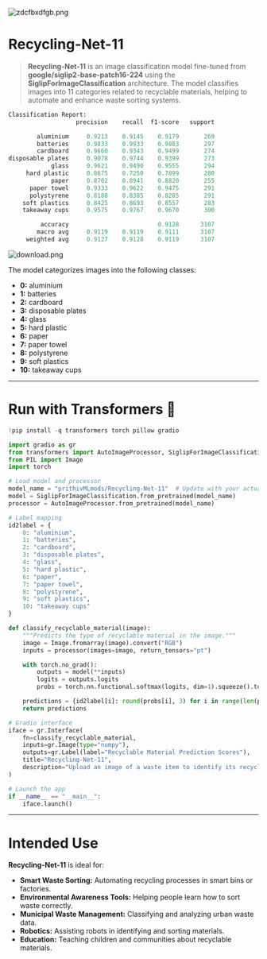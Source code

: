 

![zdcfbxdfgb.png](https://cdn-uploads.huggingface.co/production/uploads/65bb837dbfb878f46c77de4c/KB38CZBN1qfcAAfUoN7py.png)

# **Recycling-Net-11**

> **Recycling-Net-11** is an image classification model fine-tuned from **google/siglip2-base-patch16-224** using the **SiglipForImageClassification** architecture. The model classifies images into 11 categories related to recyclable materials, helping to automate and enhance waste sorting systems.

```py
Classification Report:
                   precision    recall  f1-score   support

        aluminium     0.9213    0.9145    0.9179       269
        batteries     0.9833    0.9933    0.9883       297
        cardboard     0.9660    0.9343    0.9499       274
disposable plates     0.9078    0.9744    0.9399       273
            glass     0.9621    0.9490    0.9555       294
     hard plastic     0.8675    0.7250    0.7899       280
            paper     0.8702    0.8941    0.8820       255
      paper towel     0.9333    0.9622    0.9475       291
      polystyrene     0.8188    0.8385    0.8285       291
    soft plastics     0.8425    0.8693    0.8557       283
    takeaway cups     0.9575    0.9767    0.9670       300

         accuracy                         0.9128      3107
        macro avg     0.9119    0.9119    0.9111      3107
     weighted avg     0.9127    0.9128    0.9119      3107
```

![download.png](https://cdn-uploads.huggingface.co/production/uploads/65bb837dbfb878f46c77de4c/XW6fZXkQ2-Z5KhSjnxuQs.png)

The model categorizes images into the following classes:

- **0:** aluminium  
- **1:** batteries  
- **2:** cardboard  
- **3:** disposable plates  
- **4:** glass  
- **5:** hard plastic  
- **6:** paper  
- **7:** paper towel  
- **8:** polystyrene  
- **9:** soft plastics  
- **10:** takeaway cups  

---

# **Run with Transformers 🤗**

```python
!pip install -q transformers torch pillow gradio
```

```python
import gradio as gr
from transformers import AutoImageProcessor, SiglipForImageClassification
from PIL import Image
import torch

# Load model and processor
model_name = "prithivMLmods/Recycling-Net-11"  # Update with your actual Hugging Face model path
model = SiglipForImageClassification.from_pretrained(model_name)
processor = AutoImageProcessor.from_pretrained(model_name)

# Label mapping
id2label = {
    0: "aluminium",
    1: "batteries",
    2: "cardboard",
    3: "disposable plates",
    4: "glass",
    5: "hard plastic",
    6: "paper",
    7: "paper towel",
    8: "polystyrene",
    9: "soft plastics",
    10: "takeaway cups"
}

def classify_recyclable_material(image):
    """Predicts the type of recyclable material in the image."""
    image = Image.fromarray(image).convert("RGB")
    inputs = processor(images=image, return_tensors="pt")

    with torch.no_grad():
        outputs = model(**inputs)
        logits = outputs.logits
        probs = torch.nn.functional.softmax(logits, dim=1).squeeze().tolist()

    predictions = {id2label[i]: round(probs[i], 3) for i in range(len(probs))}
    return predictions

# Gradio interface
iface = gr.Interface(
    fn=classify_recyclable_material,
    inputs=gr.Image(type="numpy"),
    outputs=gr.Label(label="Recyclable Material Prediction Scores"),
    title="Recycling-Net-11",
    description="Upload an image of a waste item to identify its recyclable material type."
)

# Launch the app
if __name__ == "__main__":
    iface.launch()
```

---

# **Intended Use**

**Recycling-Net-11** is ideal for:

- **Smart Waste Sorting:** Automating recycling processes in smart bins or factories.  
- **Environmental Awareness Tools:** Helping people learn how to sort waste correctly.  
- **Municipal Waste Management:** Classifying and analyzing urban waste data.  
- **Robotics:** Assisting robots in identifying and sorting materials.  
- **Education:** Teaching children and communities about recyclable materials.
